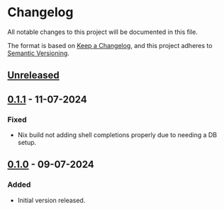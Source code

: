 # Changelog

All notable changes to this project will be documented in this file.

The format is based on [Keep a Changelog](https://keepachangelog.com/en/1.0.0/),
and this project adheres to [Semantic Versioning](https://semver.org/spec/v2.0.0.html).

## [Unreleased]
## [0.1.1] - 11-07-2024
### Fixed
- Nix build not adding shell completions properly due to needing a DB setup.
## [0.1.0] - 09-07-2024
### Added
- Initial version released.


[unreleased]: https://github.com/olivierlacan/keep-a-changelog/compare/v0.1.1...HEAD
[0.1.1]: https://gitlab.com/hmajid2301/optinix/-/compare/v0.1.1...v0.1.0
[0.1.0]: https://gitlab.com/hmajid2301/optinix/releases/tag/v0.1.0


